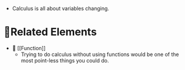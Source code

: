 - Calculus is all about variables changing.

# 🧬Related Elements
- 📌 [[Function]]
    - Trying to do calculus without using functions would be one of the most point-less things you could do.
    
